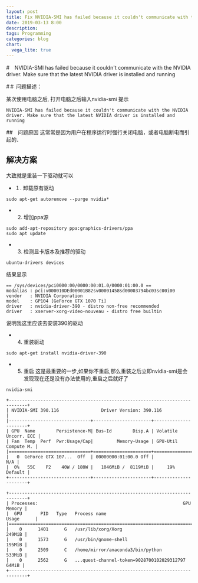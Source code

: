 ```yaml
---
layout: post
title: Fix NVIDIA-SMI has failed because it couldn't communicate with the NVIDIA driver
date: 2019-03-13 8:00
description:
tags: Programming
categories: blog
chart:
  vega_lite: true
---
```




#　NVIDIA-SMI has failed because it couldn't communicate with the NVIDIA driver. Make sure that the latest NVIDIA driver is installed and running

#＃ 问题描述：


某次使用电脑之后, 打开电脑之后输入nvidia-smi 提示

```
NVIDIA-SMI has failed because it couldn't communicate with the NVIDIA driver. Make sure that the latest NVIDIA driver is installed and running
```

##　问题原因
这常常是因为用户在程序运行时强行关闭电脑，或者电脑断电而引起的．

## 解决方案

大致就是重装一下驱动就可以

- １. 卸载原有驱动
```
sudo apt-get autoremove --purge nvidia*
```

- 2. 增加ppa源

```
sudo add-apt-repository ppa:graphics-drivers/ppa
sudo apt update
```

- 3. 检测显卡版本及推荐的驱动

```
ubuntu-drivers devices
```

结果显示

```
== /sys/devices/pci0000:00/0000:00:01.0/0000:01:00.0 ==
modalias : pci:v000010DEd00001B82sv00001458sd00003794bc03sc00i00
vendor   : NVIDIA Corporation
model    : GP104 [GeForce GTX 1070 Ti]
driver   : nvidia-driver-390 - distro non-free recommended
driver   : xserver-xorg-video-nouveau - distro free builtin

```
说明我这里应该去安装390的驱动

- 4. 重装驱动

```
sudo apt-get install nvidia-driver-390
```

- 5. 重启
这是最重要的一步,如果你不重启,那么重装之后立即nvidia-smi是会发现现在还是没有办法使用的,重启之后就好了

```
nvidia-smi
```

```
+-----------------------------------------------------------------------------+
| NVIDIA-SMI 390.116                Driver Version: 390.116                   |
|-------------------------------+----------------------+----------------------+
| GPU  Name        Persistence-M| Bus-Id        Disp.A | Volatile Uncorr. ECC |
| Fan  Temp  Perf  Pwr:Usage/Cap|         Memory-Usage | GPU-Util  Compute M. |
|===============================+======================+======================|
|   0  GeForce GTX 107...  Off  | 00000000:01:00.0 Off |                  N/A |
|  0%   55C    P2    40W / 180W |   1046MiB /  8119MiB |     19%      Default |
+-------------------------------+----------------------+----------------------+

+-----------------------------------------------------------------------------+
| Processes:                                                       GPU Memory |
|  GPU       PID   Type   Process name                             Usage      |
|=============================================================================|
|    0      1401      G   /usr/lib/xorg/Xorg                           249MiB |
|    0      1573      G   /usr/bin/gnome-shell                         195MiB |
|    0      2509      C   /home/mirror/anaconda3/bin/python            533MiB |
|    0      2562      G   ...quest-channel-token=9028700102029312797    64MiB |
+-----------------------------------------------------------------------------+
```
